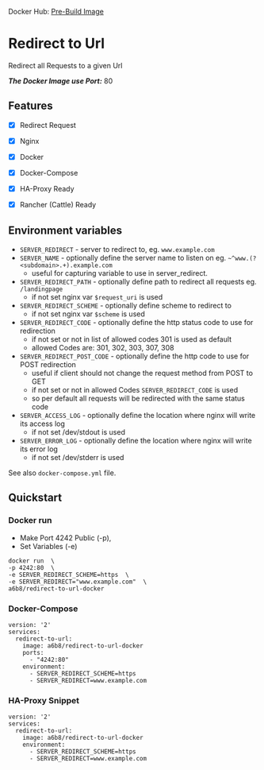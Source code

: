 Docker Hub: [Pre-Build Image](https://hub.docker.com/r/a6b8/redirect-to-url-docker/)

# Redirect to Url
Redirect all Requests to a given Url

***The Docker Image use Port:*** 80

## Features
- [x] Redirect Request
- [x] Nginx
- [x] Docker
- [x] Docker-Compose
- [x] HA-Proxy Ready
- [x] Rancher (Cattle) Ready


## Environment variables

- `SERVER_REDIRECT` - server to redirect to, eg. `www.example.com`
- `SERVER_NAME` - optionally define the server name to listen on eg. `~^www.(?<subdomain>.+).example.com`
   - useful for capturing variable to use in server_redirect. 
- `SERVER_REDIRECT_PATH` - optionally define path to redirect all requests eg. `/landingpage`
   - if not set nginx var `$request_uri` is used
- `SERVER_REDIRECT_SCHEME` - optionally define scheme to redirect to 
   - if not set nginx var `$scheme` is used
- `SERVER_REDIRECT_CODE` - optionally define the http status code to use for redirection
   - if not set or not in list of allowed codes 301 is used as default
   - allowed Codes are: 301, 302, 303, 307, 308
 - `SERVER_REDIRECT_POST_CODE` - optionally define the http code to use for POST redirection
    - useful if client should not change the request method from POST to GET
    - if not set or not in allowed Codes `SERVER_REDIRECT_CODE` is used
    - so per default all requests will be redirected with the same status code
- `SERVER_ACCESS_LOG` - optionally define the location where nginx will write its access log
   - if not set /dev/stdout is used
- `SERVER_ERROR_LOG` - optionally define the location where nginx will write its error log
   - if not set /dev/stderr is used

See also `docker-compose.yml` file.


## Quickstart
### Docker run
- Make Port 4242 Public (-p),
- Set Variables (-e)
```
docker run  \
-p 4242:80  \
-e SERVER_REDIRECT_SCHEME=https  \
-e SERVER_REDIRECT="www.example.com"  \
a6b8/redirect-to-url-docker
```

### Docker-Compose
```
version: '2'
services:
  redirect-to-url:
    image: a6b8/redirect-to-url-docker
    ports:
      - "4242:80"
    environment:
      - SERVER_REDIRECT_SCHEME=https
      - SERVER_REDIRECT=www.example.com
```

### HA-Proxy Snippet
```
version: '2'
services:
  redirect-to-url:
    image: a6b8/redirect-to-url-docker
    environment:
      - SERVER_REDIRECT_SCHEME=https
      - SERVER_REDIRECT=www.example.com
```
